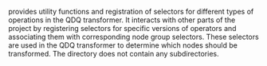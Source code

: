 provides utility functions and registration of selectors for different types of operations in the QDQ transformer. It interacts with other parts of the project by registering selectors for specific versions of operators and associating them with corresponding node group selectors. These selectors are used in the QDQ transformer to determine which nodes should be transformed. The directory does not contain any subdirectories.